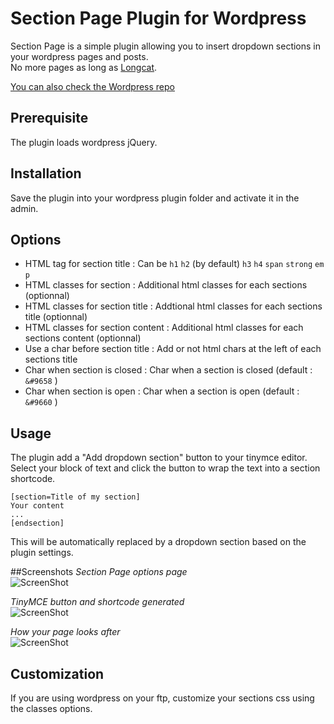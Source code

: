 Section Page Plugin for Wordpress
=================================

Section Page is a simple plugin allowing you to insert dropdown sections in your wordpress pages and posts.  
No more pages as long as [Longcat](http://longc.at/longcat).

[You can also check the Wordpress repo](http://wordpress.org/extend/plugins/section-page/)


## Prerequisite
The plugin loads wordpress jQuery.


## Installation
Save the plugin into your wordpress plugin folder and activate it in the admin.

## Options
* HTML tag for section title : Can be `h1` `h2` (by default) `h3` `h4` `span` `strong` `em` `p`
* HTML classes for section : Additional html classes for each sections (optionnal)
* HTML classes for section title : Addtional html classes for each sections title (optionnal)
* HTML classes for section content : Additional html classes for each sections content (optionnal)
* Use a char before section title : Add or not html chars at the left of each sections title
* Char when section is closed : Char when a section is closed (default : `&#9658` )
* Char when section is open : Char when a section is open (default : `&#9660` )

## Usage
The plugin add a "Add dropdown section" button to your tinymce editor.  
Select your block of text and click the button to wrap the text into a section shortcode.

	[section=Title of my section]
	Your content
	...
	[endsection]

This will be automatically replaced by a dropdown section based on the plugin settings.


##Screenshots
*Section Page options page*  
![ScreenShot](https://raw.github.com/Skyree/owc-section-page/master/assets/screenshot-1.jpg)  

*TinyMCE button and shortcode generated*  
![ScreenShot](https://raw.github.com/Skyree/owc-section-page/master/assets/screenshot-2.jpg)  

*How your page looks after*  
![ScreenShot](https://raw.github.com/Skyree/owc-section-page/master/assets/screenshot-3.jpg)  

## Customization
If you are using wordpress on your ftp, customize your sections css using the classes options.